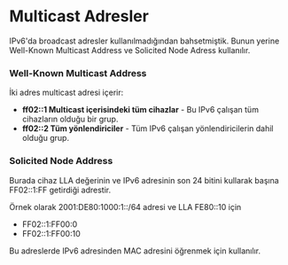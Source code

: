 # Multicast Adresler

IPv6'da broadcast adresler kullanılmadığından bahsetmiştik. Bunun yerine Well-Known Multicast Address ve Solicited Node Adress kullanılır. 

### Well-Known Multicast Address

İki adres multicast adresi içerir:
- **ff02::1 Multicast içerisindeki tüm cihazlar** - Bu IPv6 çalışan tüm cihazların olduğu bir grup.
- **ff02::2 Tüm yönlendiriciler** - Tüm IPv6 çalışan yönlendiricilerin dahil olduğu grup.

### Solicited Node Address

Burada cihaz LLA değerinin ve IPv6 adresinin son 24 bitini kullarak başına FF02::1:FF getirdiği adrestir.

Örnek olarak 2001:DE80:1000:1::/64 adresi ve LLA FE80::10 için 
- FF02::1:FF00:0 
- FF02::1:FF00:10

Bu adreslerde IPv6 adresinden MAC adresini öğrenmek için kullanılır.




